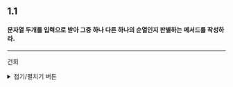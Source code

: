 ## 1.1
#### 문자열 두개를 입력으로 받아 그중 하나 다른 하나의 순열인지 판별하는 메서드를 작성하라.
***
건희
<details>
<summary>접기/펼치기 버튼</summary>

문자열 제한 조건 : 소문자
  
``` c
  
#include <stdio.h>

int main(int argc, char* argv[])
{
	char *s1, *s2;
	int	 alpha[26] = {0,};

	s1 = argv[1];
	s2 = argv[2];
	
	while (*s1 != '\0')
	{
		alpha[*s1 - 'a']++;
		s1++;
	}

	while (*s2 != '\0')
	{
		alpha[*s2 - 'a']--;
		s2++;
	}
	
	for (int i = 0; i < 26; i++)
		if (alpha[i] < 0)
		{
			printf("False\n");
			return -1;
		}
	
	printf("True\n");
	return 0;
}

  
```
  
</details>

